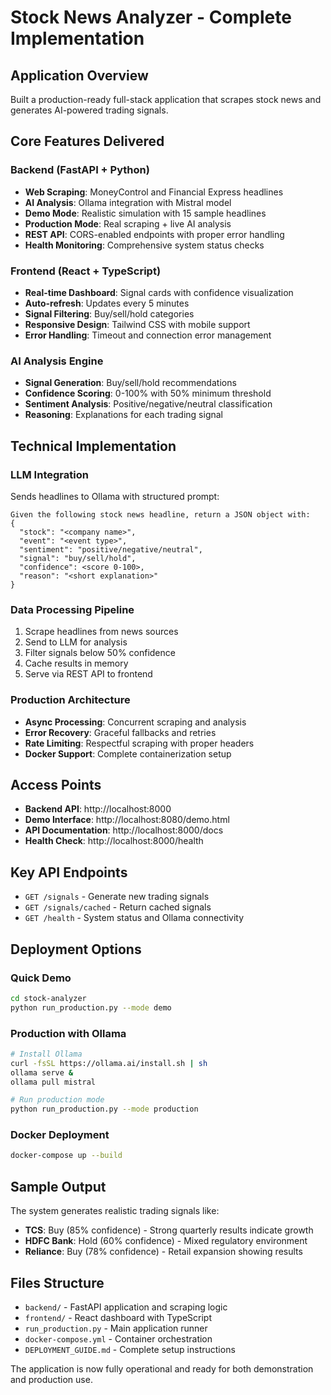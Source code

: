 # Stock News Analyzer - Complete Implementation

## Application Overview
Built a production-ready full-stack application that scrapes stock news and generates AI-powered trading signals.

## Core Features Delivered

### Backend (FastAPI + Python)
- **Web Scraping**: MoneyControl and Financial Express headlines
- **AI Analysis**: Ollama integration with Mistral model
- **Demo Mode**: Realistic simulation with 15 sample headlines
- **Production Mode**: Real scraping + live AI analysis
- **REST API**: CORS-enabled endpoints with proper error handling
- **Health Monitoring**: Comprehensive system status checks

### Frontend (React + TypeScript)
- **Real-time Dashboard**: Signal cards with confidence visualization
- **Auto-refresh**: Updates every 5 minutes
- **Signal Filtering**: Buy/sell/hold categories
- **Responsive Design**: Tailwind CSS with mobile support
- **Error Handling**: Timeout and connection error management

### AI Analysis Engine
- **Signal Generation**: Buy/sell/hold recommendations
- **Confidence Scoring**: 0-100% with 50% minimum threshold
- **Sentiment Analysis**: Positive/negative/neutral classification
- **Reasoning**: Explanations for each trading signal

## Technical Implementation

### LLM Integration
Sends headlines to Ollama with structured prompt:
```
Given the following stock news headline, return a JSON object with:
{
  "stock": "<company name>",
  "event": "<event type>",
  "sentiment": "positive/negative/neutral", 
  "signal": "buy/sell/hold",
  "confidence": <score 0-100>,
  "reason": "<short explanation>"
}
```

### Data Processing Pipeline
1. Scrape headlines from news sources
2. Send to LLM for analysis
3. Filter signals below 50% confidence
4. Cache results in memory
5. Serve via REST API to frontend

### Production Architecture
- **Async Processing**: Concurrent scraping and analysis
- **Error Recovery**: Graceful fallbacks and retries
- **Rate Limiting**: Respectful scraping with proper headers
- **Docker Support**: Complete containerization setup

## Access Points
- **Backend API**: http://localhost:8000
- **Demo Interface**: http://localhost:8080/demo.html
- **API Documentation**: http://localhost:8000/docs
- **Health Check**: http://localhost:8000/health

## Key API Endpoints
- `GET /signals` - Generate new trading signals
- `GET /signals/cached` - Return cached signals
- `GET /health` - System status and Ollama connectivity

## Deployment Options

### Quick Demo
```bash
cd stock-analyzer
python run_production.py --mode demo
```

### Production with Ollama
```bash
# Install Ollama
curl -fsSL https://ollama.ai/install.sh | sh
ollama serve &
ollama pull mistral

# Run production mode
python run_production.py --mode production
```

### Docker Deployment
```bash
docker-compose up --build
```

## Sample Output
The system generates realistic trading signals like:
- **TCS**: Buy (85% confidence) - Strong quarterly results indicate growth
- **HDFC Bank**: Hold (60% confidence) - Mixed regulatory environment
- **Reliance**: Buy (78% confidence) - Retail expansion showing results

## Files Structure
- `backend/` - FastAPI application and scraping logic
- `frontend/` - React dashboard with TypeScript
- `run_production.py` - Main application runner
- `docker-compose.yml` - Container orchestration
- `DEPLOYMENT_GUIDE.md` - Complete setup instructions

The application is now fully operational and ready for both demonstration and production use.